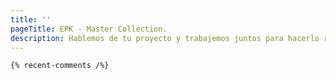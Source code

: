 ```yaml
---
title: ''
pageTitle: EPK - Master Collection.
description: Hablemos de tu proyecto y trabajemos juntos para hacerlo realidad.
---
```


    {% recent-comments /%}